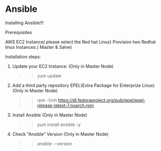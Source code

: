 # Ansible

Installing Ansible!!!

Prerequisites

AWS EC2 Instance( please select the Red hat Linux)
Provision two Redhat linux Instances.( Master & Salve) 

Installation steps:

1. Update your EC2 Instance: (Only in Master Node)
   >> yum update

2. Add a third party repository EPEL(Extra Package for Enterprize Linux) (Only in Master Node)

   >> rpm -Uvh https://dl.fedoraproject.org/pub/epel/epel-release-latest-7.noarch.rpm
   
3. Install Ansible (Only in Master Node)

   >> yum install ansible -y 

4. Check "Ansible" Version (Only in Master Node)
   >> ansible --version
